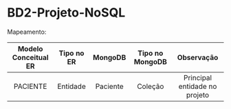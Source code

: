# BD2-Projeto-NoSQL

Mapeamento:

| Modelo Conceitual ER |	Tipo no ER			|	MongoDB		|		Tipo no MongoDB	|	Observação |
| :------------------: | :--------------------: | :-----------: | :-------------------: | :----------: |
| PACIENTE	           |	Entidade			|	Paciente	|		Coleção			|	Principal entidade no projeto |
